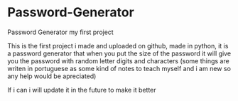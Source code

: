 # Password-Generator
Password Generator my first project

This is the first project i made and uploaded on github, made in python, it is a password generator that when you put the size of the password it will give you the password with random letter digits and characters (some things are writen in portuguese as some kind of notes to teach myself and i am new so any help would be apreciated)

If i can i will update it in the future to make it better
